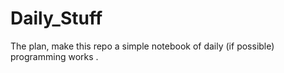 # Daily_Stuff
The plan, make this repo a simple notebook of daily (if possible) programming works . 
